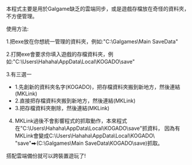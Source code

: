 本程式主要是用於Galgame缺乏的雲端同步，或是遊戲存檔放在奇怪的資料夾，不方便管理。

使用方法:

1.把exe放在你想統一管理的資料夾，例如:"C:\Galgames\Main SaveData\"

2.打開exe會要求你填入遊戲的存檔資料夾，例如:"C:\Users\Hahaha\AppData\Local\KOGADO\save"

3.有三選一 
  - 1.先創新的資料夾名字(KOGADO)，把存檔資料夾搬到新地方，然後連結(MKLink) 
  - 2.直接把存檔資料夾搬到新地方，然後連結(MKLink) 
  - 3.把存檔資料夾刪除，然後連結(MKLink)

4. MKLink過後不會影響程式的抓取動作，本來程式在"C:\Users\Hahaha\AppData\Local\KOGADO\save"抓資料，
   因為有MKLink會變成C:\Users\Hahaha\AppData\Local\KOGADO\  "save"⮕(C:\Galgames\Main SaveData\KOGADO\save)抓取。

搭配雲端備份就可以跨裝置遊玩了!
